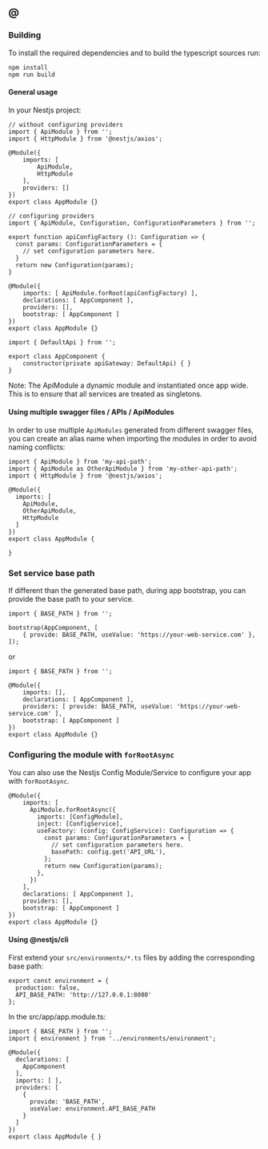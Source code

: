 ## @

### Building

To install the required dependencies and to build the typescript sources run:

```
npm install
npm run build
```

#### General usage

In your Nestjs project:

```
// without configuring providers
import { ApiModule } from '';
import { HttpModule } from '@nestjs/axios';

@Module({
    imports: [
        ApiModule,
        HttpModule
    ],
    providers: []
})
export class AppModule {}
```

```
// configuring providers
import { ApiModule, Configuration, ConfigurationParameters } from '';

export function apiConfigFactory (): Configuration => {
  const params: ConfigurationParameters = {
    // set configuration parameters here.
  }
  return new Configuration(params);
}

@Module({
    imports: [ ApiModule.forRoot(apiConfigFactory) ],
    declarations: [ AppComponent ],
    providers: [],
    bootstrap: [ AppComponent ]
})
export class AppModule {}
```

```
import { DefaultApi } from '';

export class AppComponent {
    constructor(private apiGateway: DefaultApi) { }
}
```

Note: The ApiModule a dynamic module and instantiated once app wide. This is to
ensure that all services are treated as singletons.

#### Using multiple swagger files / APIs / ApiModules

In order to use multiple `ApiModules` generated from different swagger files,
you can create an alias name when importing the modules in order to avoid naming
conflicts:

```
import { ApiModule } from 'my-api-path';
import { ApiModule as OtherApiModule } from 'my-other-api-path';
import { HttpModule } from '@nestjs/axios';

@Module({
  imports: [
    ApiModule,
    OtherApiModule,
    HttpModule
  ]
})
export class AppModule {

}
```

### Set service base path

If different than the generated base path, during app bootstrap, you can provide
the base path to your service.

```
import { BASE_PATH } from '';

bootstrap(AppComponent, [
    { provide: BASE_PATH, useValue: 'https://your-web-service.com' },
]);
```

or

```
import { BASE_PATH } from '';

@Module({
    imports: [],
    declarations: [ AppComponent ],
    providers: [ provide: BASE_PATH, useValue: 'https://your-web-service.com' ],
    bootstrap: [ AppComponent ]
})
export class AppModule {}
```

### Configuring the module with `forRootAsync`

You can also use the Nestjs Config Module/Service to configure your app with
`forRootAsync`.

```
@Module({
    imports: [
      ApiModule.forRootAsync({
        imports: [ConfigModule],
        inject: [ConfigService],
        useFactory: (config: ConfigService): Configuration => {
          const params: ConfigurationParameters = {
            // set configuration parameters here.
            basePath: config.get('API_URL'),
          };
          return new Configuration(params);
        },
      })
    ],
    declarations: [ AppComponent ],
    providers: [],
    bootstrap: [ AppComponent ]
})
export class AppModule {}
```

#### Using @nestjs/cli

First extend your `src/environments/*.ts` files by adding the corresponding base
path:

```
export const environment = {
  production: false,
  API_BASE_PATH: 'http://127.0.0.1:8080'
};
```

In the src/app/app.module.ts:

```
import { BASE_PATH } from '';
import { environment } from '../environments/environment';

@Module({
  declarations: [
    AppComponent
  ],
  imports: [ ],
  providers: [
    {
      provide: 'BASE_PATH',
      useValue: environment.API_BASE_PATH
    }
  ]
})
export class AppModule { }
```
